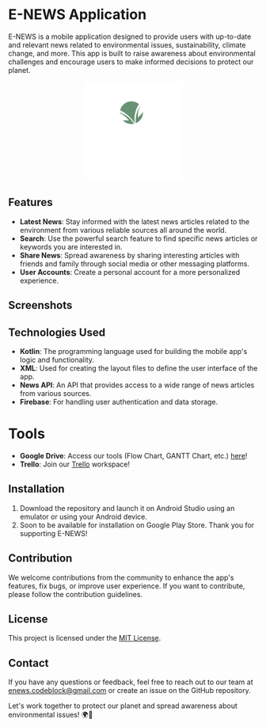 # E-NEWS Application

E-NEWS  is a mobile application designed to provide users with up-to-date and relevant news related to environmental issues, sustainability, climate change, and more. This app is built to raise awareness about environmental challenges and encourage users to make informed decisions to protect our planet.

<p align="center">
  <img src="app/src/main/res/drawable/logo_transparent.png" alt="E-NEWS Logo" width="200" height="200">
</p>

## Features
- **Latest News**: Stay informed with the latest news articles related to the environment from various reliable sources all around the world.
- **Search**: Use the powerful search feature to find specific news articles or keywords you are interested in.
- **Share News**: Spread awareness by sharing interesting articles with friends and family through social media or other messaging platforms.
- **User Accounts**: Create a personal account for a more personalized experience.

## Screenshots

## Technologies Used
- **Kotlin**: The programming language used for building the mobile app's logic and functionality.
- **XML**: Used for creating the layout files to define the user interface of the app.
- **News API**: An API that provides access to a wide range of news articles from various sources.
- **Firebase**: For handling user authentication and data storage.

# Tools 
- **Google Drive**: Access our tools (Flow Chart, GANTT Chart, etc.) <a href="https://drive.google.com/drive/folders/1X1bTVeiz5bqlwKOvLdVmDIfo-E5APdUi">here</a>!
- **Trello**: Join our <a href="https://trello.com/w/codeblock6">Trello</a> workspace!
  
## Installation
1. Download the repository and launch it on Android Studio using an emulator or using your Android device.
2. Soon to be available for installation on Google Play Store. Thank you for supporting E-NEWS!

## Contribution
We welcome contributions from the community to enhance the app's features, fix bugs, or improve user experience. If you want to contribute, please follow the contribution guidelines.

## License
This project is licensed under the <a href="https://opensource.org/license/mit/">MIT License</a>.

## Contact
If you have any questions or feedback, feel free to reach out to our team at enews.codeblock@gmail.com or create an issue on the GitHub repository.

Let's work together to protect our planet and spread awareness about environmental issues! 🌍🌿
